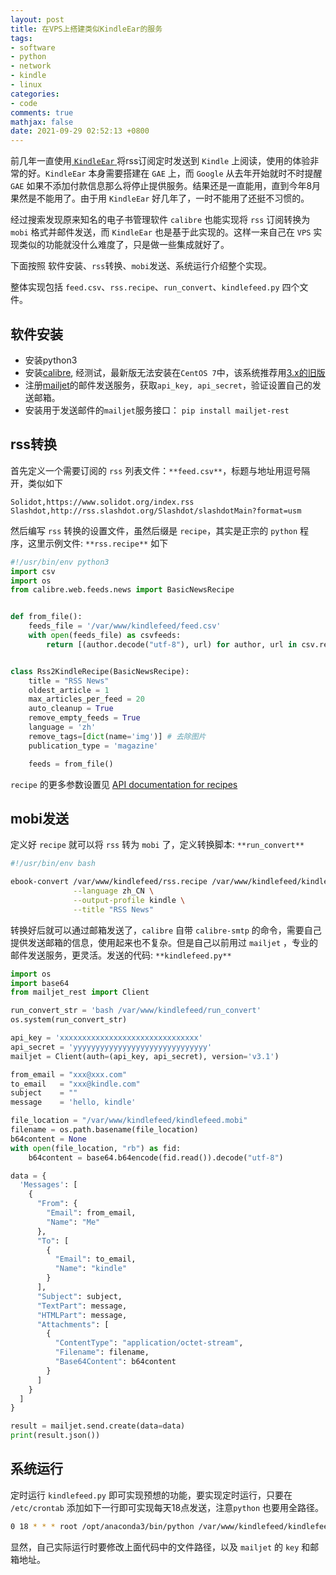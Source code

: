 ```yaml
---
layout: post
title: 在VPS上搭建类似KindleEar的服务
tags:
- software
- python
- network
- kindle
- linux
categories:
- code
comments: true
mathjax: false
date: 2021-09-29 02:52:13 +0800
---
```

前几年一直使用[ `KindleEar` ](https://github.com/cdhigh/KindleEar)将rss订阅定时发送到 `Kindle` 上阅读，使用的体验非常的好。`KindleEar` 本身需要搭建在 `GAE` 上，而 `Google` 从去年开始就时不时提醒 `GAE` 如果不添加付款信息那么将停止提供服务。结果还是一直能用，直到今年8月果然是不能用了。由于用 `KindleEar` 好几年了，一时不能用了还挺不习惯的。

经过搜索发现原来知名的电子书管理软件 `calibre` 也能实现将 `rss` 订阅转换为 `mobi` 格式并邮件发送，而 `KindleEar` 也是基于此实现的。这样一来自己在 `VPS` 实现类似的功能就没什么难度了，只是做一些集成就好了。

下面按照 软件安装、`rss`转换、`mobi`发送、系统运行介绍整个实现。

整体实现包括 `feed.csv`、`rss.recipe`、`run_convert`、`kindlefeed.py` 四个文件。

## 软件安装
+ 安装python3
+ 安装[calibre](https://calibre-ebook.com/download_linux), 经测试，最新版无法安装在`CentOS 7`中，该系统推荐用[3.x的旧版](https://download.calibre-ebook.com/3.html)
+ 注册[mailjet](https://www.mailjet.com/)的邮件发送服务，获取`api_key, api_secret`，验证设置自己的发送邮箱。
+ 安装用于发送邮件的`mailjet`服务接口： `pip install mailjet-rest`

## rss转换
首先定义一个需要订阅的 `rss` 列表文件：`**feed.csv**`，标题与地址用逗号隔开，类似如下
```csv
Solidot,https://www.solidot.org/index.rss
Slashdot,http://rss.slashdot.org/Slashdot/slashdotMain?format=usm
```

然后编写 `rss` 转换的设置文件，虽然后缀是 `recipe`，其实是正宗的 `python` 程序，这里示例文件: `**rss.recipe**` 如下
```python
#!/usr/bin/env python3
import csv
import os
from calibre.web.feeds.news import BasicNewsRecipe


def from_file():
    feeds_file = '/var/www/kindlefeed/feed.csv'
    with open(feeds_file) as csvfeeds:
        return [(author.decode("utf-8"), url) for author, url in csv.reader(csvfeeds)]


class Rss2KindleRecipe(BasicNewsRecipe):
    title = "RSS News"
    oldest_article = 1
    max_articles_per_feed = 20
    auto_cleanup = True
    remove_empty_feeds = True
    language = 'zh'
    remove_tags=[dict(name='img')] # 去除图片
    publication_type = 'magazine'

    feeds = from_file()
```

`recipe` 的更多参数设置见 [API documentation for recipes](https://manual.calibre-ebook.com/news_recipe.html)

## mobi发送
定义好 `recipe` 就可以将 `rss` 转为 `mobi` 了，定义转换脚本: `**run_convert**`
```bash
#!/usr/bin/env bash

ebook-convert /var/www/kindlefeed/rss.recipe /var/www/kindlefeed/kindlefeed.mobi \
              --language zh_CN \
              --output-profile kindle \
              --title "RSS News"
```

转换好后就可以通过邮箱发送了，`calibre` 自带 `calibre-smtp` 的命令，需要自己提供发送邮箱的信息，使用起来也不复杂。但是自己以前用过 `mailjet` ，专业的邮件发送服务，更灵活。发送的代码: `**kindlefeed.py**`
```python
import os
import base64
from mailjet_rest import Client

run_convert_str = 'bash /var/www/kindlefeed/run_convert'
os.system(run_convert_str)

api_key = 'xxxxxxxxxxxxxxxxxxxxxxxxxxxxxxx'
api_secret = 'yyyyyyyyyyyyyyyyyyyyyyyyyyyyyy'
mailjet = Client(auth=(api_key, api_secret), version='v3.1')

from_email = "xxx@xxx.com"
to_email   = "xxx@kindle.com"
subject    = ""
message    = 'hello, kindle'

file_location = "/var/www/kindlefeed/kindlefeed.mobi"
filename = os.path.basename(file_location)
b64content = None
with open(file_location, "rb") as fid:
	b64content = base64.b64encode(fid.read()).decode("utf-8")

data = {
  'Messages': [
    {
      "From": {
        "Email": from_email,
        "Name": "Me"
      },
      "To": [
        {
          "Email": to_email,
          "Name": "kindle"
        }
      ],
      "Subject": subject,
      "TextPart": message,
      "HTMLPart": message,
      "Attachments": [
        {
       	  "ContentType": "application/octet-stream",
       	  "Filename": filename,
       	  "Base64Content": b64content
       	}
      ]
    }
  ]
}

result = mailjet.send.create(data=data)
print(result.json())
```

## 系统运行
定时运行 `kindlefeed.py` 即可实现预想的功能，要实现定时运行，只要在 `/etc/crontab` 添加如下一行即可实现每天18点发送，注意`python` 也要用全路径。
```bash
0 18 * * * root /opt/anaconda3/bin/python /var/www/kindlefeed/kindlefeed.py >>/var/log/kindlefeed.log 2>&1 &
```

显然，自己实际运行时要修改上面代码中的文件路径，以及 `mailjet` 的 `key` 和邮箱地址。

